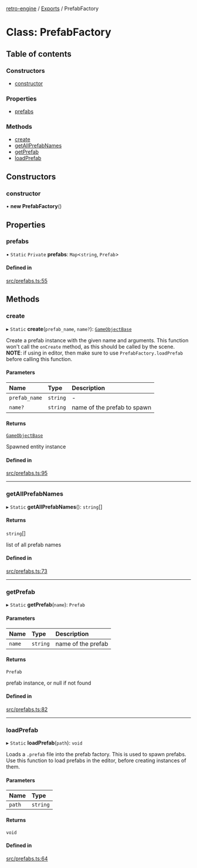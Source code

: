[retro-engine](../README.md) / [Exports](../modules.md) / PrefabFactory

# Class: PrefabFactory

## Table of contents

### Constructors

- [constructor](PrefabFactory.md#constructor)

### Properties

- [prefabs](PrefabFactory.md#prefabs)

### Methods

- [create](PrefabFactory.md#create)
- [getAllPrefabNames](PrefabFactory.md#getallprefabnames)
- [getPrefab](PrefabFactory.md#getprefab)
- [loadPrefab](PrefabFactory.md#loadprefab)

## Constructors

### constructor

• **new PrefabFactory**()

## Properties

### prefabs

▪ `Static` `Private` **prefabs**: `Map`<`string`, `Prefab`\>

#### Defined in

[src/prefabs.ts:55](https://github.com/SLYGM/RetroEngineTM/blob/7ef0169/engine/src/prefabs.ts#L55)

## Methods

### create

▸ `Static` **create**(`prefab_name`, `name?`): [`GameObjectBase`](GameObjectBase.md)

Create a prefab instance with the given name and arguments. 
This function won't call the `onCreate` method, as this should be called by the scene.
**NOTE**: if using in editor, then make sure to use `PrefabFactory.loadPrefab` before calling this function.

#### Parameters

| Name | Type | Description |
| :------ | :------ | :------ |
| `prefab_name` | `string` | - |
| `name?` | `string` | name of the prefab to spawn |

#### Returns

[`GameObjectBase`](GameObjectBase.md)

Spawned entity instance

#### Defined in

[src/prefabs.ts:95](https://github.com/SLYGM/RetroEngineTM/blob/7ef0169/engine/src/prefabs.ts#L95)

___

### getAllPrefabNames

▸ `Static` **getAllPrefabNames**(): `string`[]

#### Returns

`string`[]

list of all prefab names

#### Defined in

[src/prefabs.ts:73](https://github.com/SLYGM/RetroEngineTM/blob/7ef0169/engine/src/prefabs.ts#L73)

___

### getPrefab

▸ `Static` **getPrefab**(`name`): `Prefab`

#### Parameters

| Name | Type | Description |
| :------ | :------ | :------ |
| `name` | `string` | name of the prefab |

#### Returns

`Prefab`

prefab instance, or null if not found

#### Defined in

[src/prefabs.ts:82](https://github.com/SLYGM/RetroEngineTM/blob/7ef0169/engine/src/prefabs.ts#L82)

___

### loadPrefab

▸ `Static` **loadPrefab**(`path`): `void`

Loads a `.prefab` file into the prefab factory. This is used to spawn prefabs.
Use this function to load prefabs in the editor, before creating instances of them.

#### Parameters

| Name | Type |
| :------ | :------ |
| `path` | `string` |

#### Returns

`void`

#### Defined in

[src/prefabs.ts:64](https://github.com/SLYGM/RetroEngineTM/blob/7ef0169/engine/src/prefabs.ts#L64)
